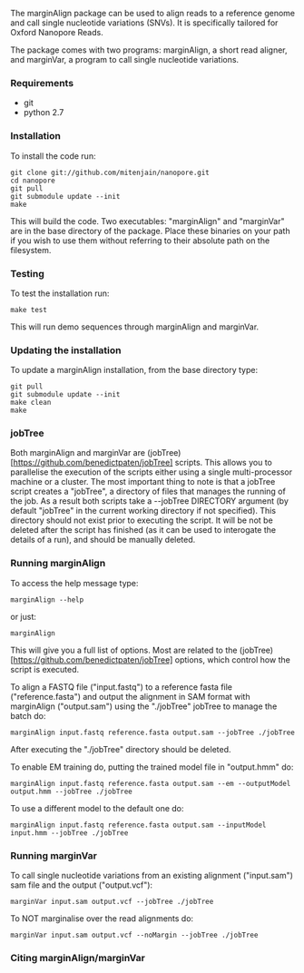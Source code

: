 The marginAlign package can be used to align reads to a reference genome and call single nucleotide variations (SNVs). It is specifically tailored for Oxford Nanopore Reads.

The package comes with two programs: marginAlign, a short read aligner, and marginVar, a program to call single nucleotide variations.

### Requirements
* git
* python 2.7

### Installation
To install the code run:

    git clone git://github.com/mitenjain/nanopore.git
    cd nanopore
    git pull
    git submodule update --init
    make

This will build the code. Two executables: "marginAlign" and "marginVar" are in the base directory
of the package. Place these binaries on your path if you wish to use them without referring to their absolute
path on the filesystem.

### Testing
To test the installation run:

    make test
    
This will run demo sequences through marginAlign and marginVar.
    
### Updating the installation
To update a marginAlign installation, from the base directory type:

    git pull
    git submodule update --init
    make clean
    make

### jobTree

Both marginAlign and marginVar are (jobTree)[https://github.com/benedictpaten/jobTree] scripts. This allows you to parallelise the execution of the scripts either using a single multi-processor machine or a cluster. The most important thing to note is that a jobTree script creates a "jobTree", a directory of files that manages the running of the job. As a result both scripts take a --jobTree DIRECTORY argument (by default "jobTree" in the current working directory if not specified). This directory should not exist prior to executing the script. It will be not be deleted after the script has finished (as it can be used to interogate the details of a run), and should be manually deleted.

### Running marginAlign

To access the help message type:

    marginAlign --help

or just:

    marginAlign

This will give you a full list of options. Most are related to the (jobTree)[https://github.com/benedictpaten/jobTree] options, which control how the script is executed. 

To align a FASTQ file ("input.fastq") to a reference fasta file ("reference.fasta") and output the alignment in SAM format with marginAlign ("output.sam") using the "./jobTree" jobTree to manage the batch do:

    marginAlign input.fastq reference.fasta output.sam --jobTree ./jobTree

After executing the "./jobTree" directory should be deleted.

To enable EM training do, putting the trained model file in "output.hmm" do:

    marginAlign input.fastq reference.fasta output.sam --em --outputModel output.hmm --jobTree ./jobTree

To use a different model to the default one do:

    marginAlign input.fastq reference.fasta output.sam --inputModel input.hmm --jobTree ./jobTree

### Running marginVar

To call single nucleotide variations from an existing alignment ("input.sam") sam file and the output ("output.vcf"):

    marginVar input.sam output.vcf --jobTree ./jobTree

To NOT marginalise over the read alignments do:

    marginVar input.sam output.vcf --noMargin --jobTree ./jobTree

### Citing marginAlign/marginVar
